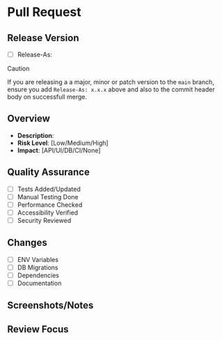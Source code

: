 # Pull Request

<!-- Title format: type(TICKET-ID): description -->
<!-- Make sure to add a label from the menu on the right -->

## Release Version
<!-- Delete if not releasing to main, uncomment release version if you are releasing to main branch -->
<!-- If this is a release the title and merge commit head should be `release: x.x.x` -->
- [ ] Release-As: <!-- x.x.x -->

> [!CAUTION]
> If you are releasing a a major, minor or patch version to the `main` branch, ensure you add `Release-As: x.x.x` above and also to the commit header body on successfull merge.

## Overview
- **Description**: 
- **Risk Level**: [Low/Medium/High]
- **Impact**: [API/UI/DB/CI/None]

## Quality Assurance
- [ ] Tests Added/Updated
- [ ] Manual Testing Done
- [ ] Performance Checked
- [ ] Accessibility Verified
- [ ] Security Reviewed

## Changes
- [ ] ENV Variables
- [ ] DB Migrations
- [ ] Dependencies
- [ ] Documentation

## Screenshots/Notes
<!-- Add visual proof or additional context -->

## Review Focus
<!-- Key areas for reviewer attention -->
